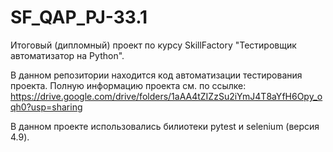 # SF_QAP_PJ-33.1
Итоговый (дипломный) проект по курсу SkillFactory "Тестировщик автоматизатор на Python".

В данном репозитории находится код автоматизации тестирования проекта. Полную информацию проекта см. по ссылке: https://drive.google.com/drive/folders/1aAA4tZIZzSu2iYmJ4T8aYfH6Opy_oqh0?usp=sharing

В данном проекте использовались билиотеки pytest и selenium (версия 4.9).
